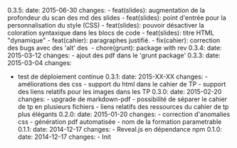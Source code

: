 0.3.5:
  date: 2015-06-30
  changes:
    - feat(slides): augmentation de la profondeur du scan des md des slides
    - feat(slides): point d'entrée pour la personnalisation du style (CSS)
    - feat(slides): pouvoir désactiver la coloration syntaxique dans les blocs de code
    - feat(slides): titre HTML "dynamique"
    - feat(cahier): paragraphes justifié.
    - fix(cahier): correction des bugs avec des 'alt' des <img>
    - chore(grunt): package with rev
0.3.4:
  date: 2015-03-12
  changes:
    - ajout des pdf dans le 'grunt package'
0.3.3:
  date: 2015-03-04
  changes:
   - test de déploiement continue
0.3.1:
  date: 2015-XX-XX
  changes:
    - améliorations des css
    - support du html dans le cahier de TP
    - support des liens relatifs pour les images dans les TP
0.3.0:
  date: 2015-02-20
  changes:
    - upgrade de markdown-pdf
    - possibilité de séparer le cahier de tp en plusieurs fichiers
    - liens relatifs des ressources du cahier de tp plus élégants
0.2.0:
  date: 2015-01-20
  changes:
    - correction d'anomalies css
    - génération pdf automatisée
    - nom de la formation parametrable
0.1.1:
  date: 2014-12-17
  changes:
    - Reveal.js en dépendance npm
0.1.0:
  date: 2014-12-17
  changes:
    - Init
